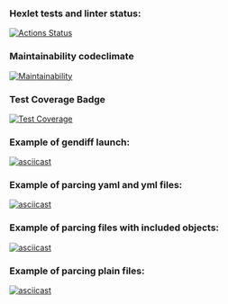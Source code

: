 ### Hexlet tests and linter status:
[![Actions Status](https://github.com/LosVetaliy/frontend-project-46/workflows/hexlet-check/badge.svg)](https://github.com/LosVetaliy/frontend-project-46/actions)

### Maintainability codeclimate
[![Maintainability](https://api.codeclimate.com/v1/badges/069dd49af2c2d1d5dec1/maintainability)](https://codeclimate.com/github/LosVetaliy/frontend-project-46/maintainability)

### Test Coverage Badge
[![Test Coverage](https://api.codeclimate.com/v1/badges/069dd49af2c2d1d5dec1/test_coverage)](https://codeclimate.com/github/LosVetaliy/frontend-project-46/test_coverage)


### Example of gendiff launch:
[![asciicast](https://asciinema.org/a/y0HtJF38PV9jDWCl5mzUQtO03.svg)](https://asciinema.org/a/y0HtJF38PV9jDWCl5mzUQtO03)
### Example of parcing yaml and yml files:
[![asciicast](https://asciinema.org/a/YsFuwOsXGE5vo7zJYmx1rA4eo.svg)](https://asciinema.org/a/YsFuwOsXGE5vo7zJYmx1rA4eo)
### Example of parcing files with included objects:
[![asciicast](https://asciinema.org/a/pHfBwhhnCE2rFVrC8JiV81P8q.svg)](https://asciinema.org/a/pHfBwhhnCE2rFVrC8JiV81P8q)
### Example of parcing plain files:
[![asciicast](https://asciinema.org/a/hdaHEXD5NdvMQ5xJ0GBN8J2PN.svg)](https://asciinema.org/a/hdaHEXD5NdvMQ5xJ0GBN8J2PN)